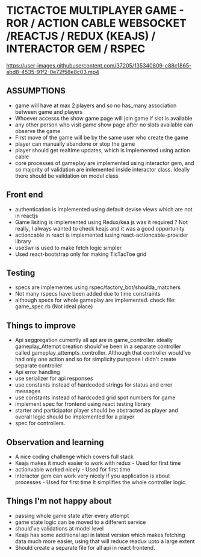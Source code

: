 # TICTACTOE MULTIPLAYER GAME - ROR / ACTION CABLE WEBSOCKET /REACTJS / REDUX (KEAJS) / INTERACTOR GEM / RSPEC



https://user-images.githubusercontent.com/37205/135340809-c88c1865-abd8-4535-91f2-0e72f58e8c03.mp4



## ASSUMPTIONS
* game will have at max 2 players and so no has_many association between game and players
* Whoever accesss the show game page will join game if slot is available
* any other person who visit game show page after no slots available can observe the game
* First move of the game will be by the same user who create the game
* player can manually abandone or stop the game
* player should get realtime updates, which is implemented using action cable
* core processes of gameplay are implemented using interactor gem, and so majority of validation are imlemented inside interactor class. Ideally there should be validation on model class

## Front end
* authentication is implemented using default devise views which are not in reactjs
* Game lisiting is implemented using Redux/kea js
  was it required ? Not really, I always wanted to check keajs and it was a good opportunity
* actioncable in react is implemented iusing react-actioncable-provider library
* useSwr is used to make fetch logic simpler
* Used react-bootstrap only for making TicTacToe grid

## Testing
* specs are implementes using rspec/factory_bot/shoulda_matchers
* Not many rspecs have been added due to time constraints
* although specs for whole gameplay are implemented. check file: game_spec.rb (Not ideal place)

## Things to improve
* Api seggregation currently all api are in game_controller. ideally gameplay_Attempt creation should've been in a separate controller called gameplay_attempts_controller. Although that controller would've had only one action and so for simplicity purspose I didn't create separate controller
* Api error handling
* use serializer for api responses
* use constants instead of hardcoded strings for status and error messages
* use constants instead of hardcoded grid spot numbers for game
* implement spec for frontend using react testing library
* starter and participator player should be abstracted as player and overall logic should be implemented for a player
* spec for controllers.

## Observation and learning
* A nice coding challenge which covers full stack
* Keajs makes it much easier to work with redux - Used for first time
* actionvable worked nicely - Used for first time
* interactor gem can work very nicely if you application is about processes - Used for first time
  It simplifies the whole controller logic.

## Things I'm not happy about
* passing whole game state after every attempt
* game state logic can be moved to a different service
* should've validations at model level
* Keajs has some additional api in latest version which makes fetching data much more easier, using that will reduce readux upto a large extent
* Should create a separate file for all api in react frontend.
